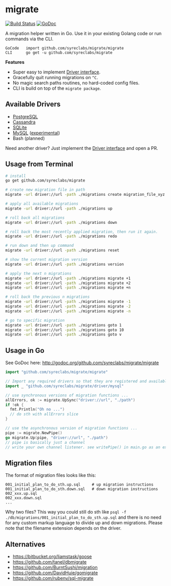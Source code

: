 # migrate

[![Build Status](https://travis-ci.org/syreclabs/migrate.svg?branch=master)](https://travis-ci.org/syreclabs/migrate)
[![GoDoc](https://godoc.org/github.com/syreclabs/migrate?status.svg)](https://godoc.org/github.com/syreclabs/migrate)

A migration helper written in Go. Use it in your existing Golang code 
or run commands via the CLI. 

```
GoCode   import github.com/syreclabs/migrate/migrate
CLI      go get -u github.com/syreclabs/migrate
```

__Features__

* Super easy to implement [Driver interface](http://godoc.org/github.com/syreclabs/migrate/driver#Driver).
* Gracefully quit running migrations on ``^C``.
* No magic search paths routines, no hard-coded config files.
* CLI is build on top of the ``migrate package``.


## Available Drivers

 * [PostgreSQL](https://github.com/syreclabs/migrate/tree/master/driver/postgres)
 * [Cassandra](https://github.com/syreclabs/migrate/tree/master/driver/cassandra)
 * [SQLite](https://github.com/syreclabs/migrate/tree/master/driver/sqlite3)
 * [MySQL](https://github.com/syreclabs/migrate/tree/master/driver/mysql) ([experimental](https://github.com/syreclabs/migrate/issues/1#issuecomment-58728186))
 * Bash (planned)

Need another driver? Just implement the [Driver interface](http://godoc.org/github.com/syreclabs/migrate/driver#Driver) and open a PR.


## Usage from Terminal

```bash
# install
go get github.com/syreclabs/migrate

# create new migration file in path
migrate -url driver://url -path ./migrations create migration_file_xyz

# apply all available migrations
migrate -url driver://url -path ./migrations up

# roll back all migrations
migrate -url driver://url -path ./migrations down

# roll back the most recently applied migration, then run it again.
migrate -url driver://url -path ./migrations redo

# run down and then up command
migrate -url driver://url -path ./migrations reset

# show the current migration version
migrate -url driver://url -path ./migrations version

# apply the next n migrations
migrate -url driver://url -path ./migrations migrate +1
migrate -url driver://url -path ./migrations migrate +2
migrate -url driver://url -path ./migrations migrate +n

# roll back the previous n migrations
migrate -url driver://url -path ./migrations migrate -1
migrate -url driver://url -path ./migrations migrate -2
migrate -url driver://url -path ./migrations migrate -n

# go to specific migration
migrate -url driver://url -path ./migrations goto 1
migrate -url driver://url -path ./migrations goto 10
migrate -url driver://url -path ./migrations goto v
```


## Usage in Go

See GoDoc here: http://godoc.org/github.com/syreclabs/migrate/migrate

```go
import "github.com/syreclabs/migrate/migrate"

// Import any required drivers so that they are registered and available
import _ "github.com/syreclabs/migrate/driver/mysql"

// use synchronous versions of migration functions ...
allErrors, ok := migrate.UpSync("driver://url", "./path")
if !ok {
  fmt.Println("Oh no ...")
  // do sth with allErrors slice
}

// use the asynchronous version of migration functions ...
pipe := migrate.NewPipe()
go migrate.Up(pipe, "driver://url", "./path")
// pipe is basically just a channel
// write your own channel listener. see writePipe() in main.go as an example.
```

## Migration files

The format of migration files looks like this:

```
001_initial_plan_to_do_sth.up.sql     # up migration instructions
001_initial_plan_to_do_sth.down.sql   # down migration instructions
002_xxx.up.sql
002_xxx.down.sql
...
```

Why two files? This way you could still do sth like 
``psql -f ./db/migrations/001_initial_plan_to_do_sth.up.sql`` and there is no
need for any custom markup language to divide up and down migrations. Please note
that the filename extension depends on the driver.


## Alternatives

 * https://bitbucket.org/liamstask/goose
 * https://github.com/tanel/dbmigrate
 * https://github.com/BurntSushi/migration
 * https://github.com/DavidHuie/gomigrate
 * https://github.com/rubenv/sql-migrate


